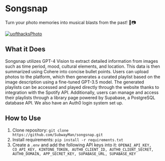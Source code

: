 # Songsnap
Turn your photo memories into musical blasts from the past! 🎵📷

[![uofthacksPhoto](https://github.com/SubwayMan/songsnap/assets/62809012/15f5c19c-1130-4095-8400-fec6ebe3ffd9)](https://www.youtube.com/watch?v=4eT1EpgSBOE)

## What it Does
Songsnap utilizes GPT-4 Vision to extract detailed information from images such as time period, mood, cultural elements, and location. This data is then summarized using Cohere into concise bullet points. Users can upload photos to the platform, which then generates a curated playlist based on the image description using a fine-tuned GPT-3.5 model. The generated playlists can be accessed and played directly through the website thanks to integration with the Spotify API. Additionally, users can manage and access their playlists through a library page powered by Supabase, a PostgreSQL database API. We also have an Auth0 login system set up.

## How to Use
1. Clone repository: `git clone https://github.com/SubwayMan/songsnap.git`
2. Install requirements: `pip install -r requirements.txt`
3. Create a `.env` and add the following API keys into it: `OPENAI_API_KEY, CO_API_KEY, KINTONE_TOKEN, AUTH0_CLIENT_ID, AUTH0_CLIENT_SECRET, AUTH0_DOMAIN, APP_SECRET_KEY, SUPABASE_URL, SUPABASE_KEY`
